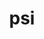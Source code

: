 ---
category: 3-letters
denotation: null
name: psi
reference_link: https://www.etymonline.com/word/psi
root_language: null
root_name: null
title: psi
type: free
word_sums:
- respelling: psi
  sum: 'Psi + '
---